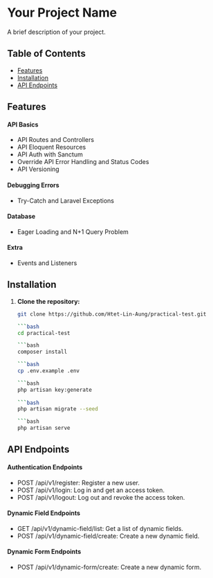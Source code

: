 # Your Project Name

A brief description of your project.

## Table of Contents

- [Features](#features)
- [Installation](#installation)
- [API Endpoints](#api-endpoints)

## Features

#### API Basics
- API Routes and Controllers
- API Eloquent Resources
- API Auth with Sanctum
- Override API Error Handling and Status Codes
- API Versioning

#### Debugging Errors
- Try-Catch and Laravel Exceptions

#### Database
- Eager Loading and N+1 Query Problem

#### Extra
- Events and Listeners

## Installation

1. **Clone the repository:**

   ```bash
   git clone https://github.com/Htet-Lin-Aung/practical-test.git

   ```bash
   cd practical-test

   ```bash
   composer install

   ```bash
   cp .env.example .env

   ```bash
   php artisan key:generate
    
   ```bash
   php artisan migrate --seed
   
   ```bash
   php artisan serve


## API Endpoints

#### Authentication Endpoints

- POST /api/v1/register: Register a new user.
- POST /api/v1/login: Log in and get an access token.
- POST /api/v1/logout: Log out and revoke the access token.

#### Dynamic Field Endpoints

- GET /api/v1/dynamic-field/list: Get a list of dynamic fields.
- POST /api/v1/dynamic-field/create: Create a new dynamic field.

#### Dynamic Form Endpoints
- POST /api/v1/dynamic-form/create: Create a new dynamic form.
